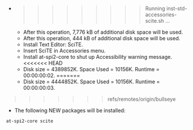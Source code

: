 * >>>>>>>>> Running inst-std-accessories-scite.sh ...
  * After this operation, 7,776 kB of additional disk space will be used.
  * After this operation, 444 kB of additional disk space will be used.
  * Install Text Editor: SciTE.
  * Insert SciTE in Accessories menu.
  * Install at-spi2-core to shut up Accessibility warning message.
<<<<<<< HEAD
  * Disk size = 4389852K. Space Used = 10156K. Runtime = 00:00:00:02.
=======
  * Disk size = 4444852K. Space Used = 10156K. Runtime = 00:00:00:03.
>>>>>>> refs/remotes/origin/bullseye
  * The following NEW packages will be installed:
  ```bash
at-spi2-core scite
  ```
